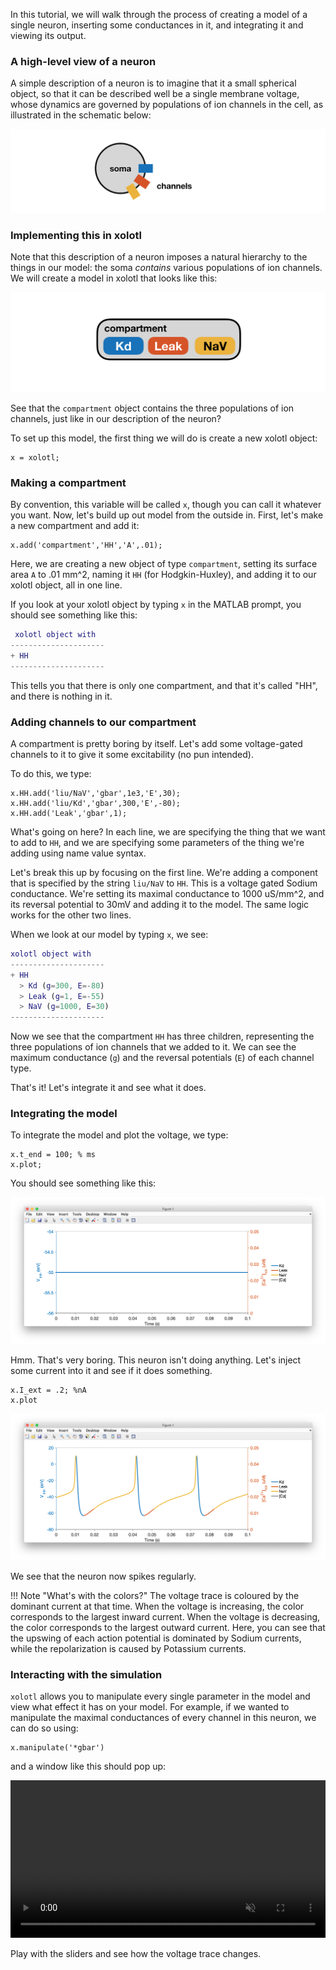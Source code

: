 In this tutorial, we will walk through the process of creating a model of a single neuron, inserting some conductances in it, and integrating it and viewing its output.

### A high-level view of a neuron

A simple description of a neuron is to imagine that it a small spherical object, so that it can be described well be a single membrane voltage, whose dynamics are governed by populations of ion channels in the cell, as illustrated in the schematic below:

![](../images/neuron-sphere.png)

### Implementing this in xolotl

Note that this description of a neuron imposes a natural hierarchy to the things in our model: the soma *contains* various populations of ion channels. We will create a model in xolotl that looks like this:

![](../images/neuron-xolotl.png)  

See that the `compartment` object contains the three populations of ion channels, just like in our description of the neuron?

To set up this model, the first thing we will do is create a new xolotl object:

```
x = xolotl;
```

### Making a compartment

By convention, this variable will be called `x`, though you can call it whatever you want. Now, let's build up out model from the outside in. First, let's make a new compartment and add it:


```
x.add('compartment','HH','A',.01);
```

Here, we are creating a new object of type `compartment`, setting its surface area `A` to .01 mm^2, naming it `HH` (for Hodgkin-Huxley), and adding it to our xolotl object, all in one line.

If you look at your xolotl object by typing `x` in the MATLAB prompt, you should see something like this:

```matlab
 xolotl object with
---------------------
+ HH  
---------------------
```

This tells you that there is only one compartment, and that it's called "HH", and there is nothing in it.

### Adding channels to our compartment

A compartment is pretty boring by itself. Let's add some voltage-gated channels to it to give it some excitability (no pun intended).

To do this, we type:

```
x.HH.add('liu/NaV','gbar',1e3,'E',30);
x.HH.add('liu/Kd','gbar',300,'E',-80);
x.HH.add('Leak','gbar',1);
```

What's going on here? In each line, we are specifying the thing that we want to add to `HH`, and we are specifying some parameters of the thing we're adding using name value syntax.

Let's break this up by focusing on the first line. We're adding a component that is specified by the string `liu/NaV` to `HH`. This is a voltage gated Sodium conductance. We're setting its maximal conductance to 1000 uS/mm^2, and its reversal potential to 30mV and adding it to the model. The same logic works for the other two lines.

When we look at our model by typing `x`, we see:


```matlab
xolotl object with
---------------------
+ HH  
  > Kd (g=300, E=-80)
  > Leak (g=1, E=-55)
  > NaV (g=1000, E=30)
---------------------
```

Now we see that the compartment `HH` has three children, representing the three populations of ion channels that we added to it. We can see the maximum conductance (`g`) and the reversal potentials (`E`) of each channel type.

That's it! Let's integrate it and see what it does.

### Integrating the model

To integrate the model and plot the voltage, we type:

```
x.t_end = 100; % ms
x.plot;
```

You should see something like this:

![](../images/neuron-0.png)

Hmm. That's very boring. This neuron isn't doing anything. Let's inject some current into it and see if it does something.

```
x.I_ext = .2; %nA
x.plot
```

![](../images/neuron-1.png)

We see that the neuron now spikes regularly.

!!! Note "What's with the colors?"
    The voltage trace is coloured by the dominant current at that time. When the voltage is increasing, the color corresponds to the largest inward current. When the voltage is decreasing, the color corresponds to the largest outward current. Here, you can see that the upswing of each action potential is dominated by Sodium currents, while the repolarization is caused by Potassium currents.

### Interacting with the simulation

`xolotl` allows you to manipulate every single parameter in the model and view what effect it has on your model. For example, if we wanted to manipulate the maximal conductances of every channel in this neuron, we can do so using:

```
x.manipulate('*gbar')
```

and a window like this should pop up:

<video width="100%" autoplay loop muted>
  <source src="../../images/manipulate-neuron.mp4" type="video/mp4">
  <source src="../../images/manipulate-neuron.webm" type="video/webm">
Your browser does not support the video tag.
</video>

Play with the sliders and see how the voltage trace changes.
